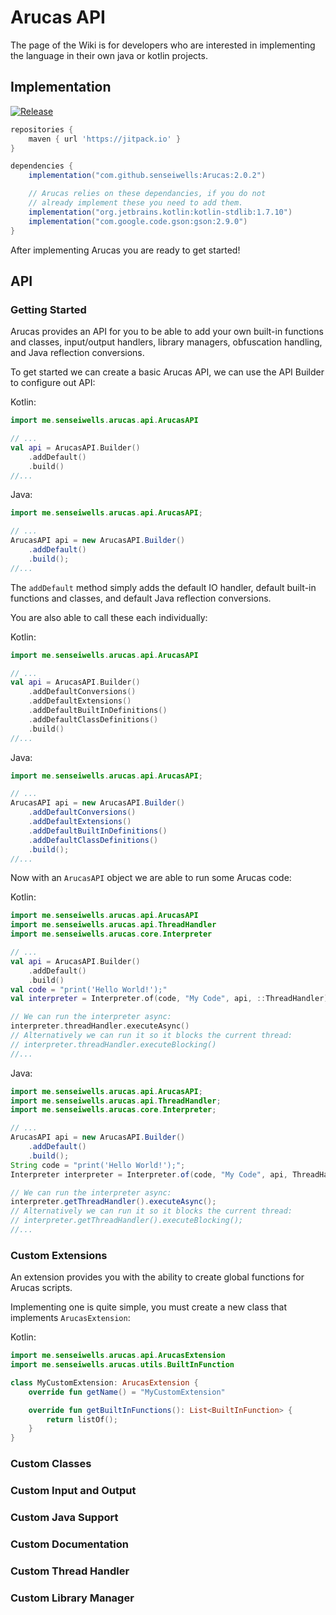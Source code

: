 # Arucas API

The page of the Wiki is for developers who are interested in implementing the language in their own java or kotlin projects.

## Implementation

[![Release](https://jitpack.io/v/senseiwells/Arucas.svg)](https://jitpack.io/#senseiwells/Arucas)

```gradle
repositories {
    maven { url 'https://jitpack.io' }
}

dependencies {
    implementation("com.github.senseiwells:Arucas:2.0.2")

	// Arucas relies on these dependancies, if you do not
	// already implement these you need to add them.
    implementation("org.jetbrains.kotlin:kotlin-stdlib:1.7.10")
    implementation("com.google.code.gson:gson:2.9.0")
}
```

After implementing Arucas you are ready to get started!

## API

### Getting Started

Arucas provides an API for you to be able to add your own built-in functions and classes, input/output handlers, library managers, obfuscation handling, and Java reflection conversions.

To get started we can create a basic Arucas API, we can use the API Builder to configure out API:

Kotlin:
```kotlin
import me.senseiwells.arucas.api.ArucasAPI

// ...
val api = ArucasAPI.Builder()
	.addDefault()
	.build()
//...
```

Java:
```java
import me.senseiwells.arucas.api.ArucasAPI;

// ...
ArucasAPI api = new ArucasAPI.Builder()
	.addDefault()
	.build();
//...
```

The `addDefault` method simply adds the default IO handler, default built-in functions and classes, and default Java reflection conversions.

You are also able to call these each individually:

Kotlin:
```kotlin
import me.senseiwells.arucas.api.ArucasAPI

// ...
val api = ArucasAPI.Builder()
	.addDefaultConversions()
	.addDefaultExtensions()
	.addDefaultBuiltInDefinitions()
	.addDefaultClassDefinitions()
	.build()
//...
```

Java:
```java
import me.senseiwells.arucas.api.ArucasAPI;

// ...
ArucasAPI api = new ArucasAPI.Builder()
	.addDefaultConversions()
	.addDefaultExtensions()
	.addDefaultBuiltInDefinitions()
	.addDefaultClassDefinitions()
	.build();
//...
```

Now with an `ArucasAPI` object we are able to run some Arucas code:

Kotlin:
```kotlin
import me.senseiwells.arucas.api.ArucasAPI
import me.senseiwells.arucas.api.ThreadHandler
import me.senseiwells.arucas.core.Interpreter

// ...
val api = ArucasAPI.Builder()
	.addDefault()
	.build()
val code = "print('Hello World!');"
val interpreter = Interpreter.of(code, "My Code", api, ::ThreadHandler)

// We can run the interpreter async:
interpreter.threadHandler.executeAsync()
// Alternatively we can run it so it blocks the current thread:
// interpreter.threadHandler.executeBlocking()
//...
```

Java:
```java
import me.senseiwells.arucas.api.ArucasAPI;
import me.senseiwells.arucas.api.ThreadHandler;
import me.senseiwells.arucas.core.Interpreter;

// ...
ArucasAPI api = new ArucasAPI.Builder()
	.addDefault()
	.build();
String code = "print('Hello World!');";
Interpreter interpreter = Interpreter.of(code, "My Code", api, ThreadHandler::new);

// We can run the interpreter async:
interpreter.getThreadHandler().executeAsync();
// Alternatively we can run it so it blocks the current thread:
// interpreter.getThreadHandler().executeBlocking();
//...
```

### Custom Extensions

An extension provides you with the ability to create global functions for Arucas scripts.

Implementing one is quite simple, you must create a new class that implements `ArucasExtension`:

Kotlin:
```kotlin
import me.senseiwells.arucas.api.ArucasExtension
import me.senseiwells.arucas.utils.BuiltInFunction

class MyCustomExtension: ArucasExtension {
	override fun getName() = "MyCustomExtension"

	override fun getBuiltInFunctions(): List<BuiltInFunction> {
		return listOf();
	}
}
```

### Custom Classes

### Custom Input and Output

### Custom Java Support

### Custom Documentation

### Custom Thread Handler

### Custom Library Manager


